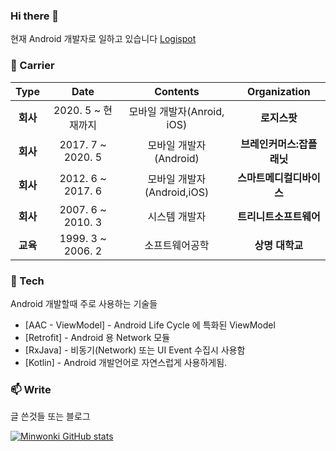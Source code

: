 ### Hi there 👋

현재 Android 개발자로 일하고 있습니다 [Logispot](https://www.logi-spot.com/)

### :purple_heart: Carrier

| **Type** | **Date** | **Contents** | **Organization** |
|:--------:|:--------:|:--------:|:--------:|
| **회사** | 2020. 5 ~ 현재까지 | 모바일 개발자(Anroid, iOS) | **로지스팟** |
| **회사** | 2017. 7 ~ 2020. 5 | 모바일 개발자(Android) | **브레인커머스:잡플래닛** |
| **회사** | 2012. 6 ~ 2017. 6 | 모바일 개발자(Android,iOS) | **스마트메디컬디바이스** |
| **회사** | 2007. 6 ~ 2010. 3 | 시스템 개발자 | **트리니트소프트웨어** |
| **교육** | 1999. 3 ~ 2006. 2 | 소프트웨어공학 | **상명 대학교** |

### 🌱 Tech 

Android 개발할때 주로 사용하는 기술들
* [AAC - ViewModel] - Android Life Cycle 에 특화된 ViewModel
* [Retrofit] - Android 용 Network 모듈
* [RxJava] - 비동기(Network) 또는 UI Event 수집시 사용함
* [Kotlin] - Android 개발언어로 자연스럽게 사용하게됨.

### 📫 Write 

글 쓴것들 또는 블로그

[![Minwonki GitHub stats](https://github-readme-stats.vercel.app/api?username=minwonki)](https://github.com/anuraghazra/github-readme-stats)

<!--
**minwonki/minwonki** is a ✨ _special_ ✨ repository because its `README.md` (this file) appears on your GitHub profile.

Here are some ideas to get you started:

- 🔭 I’m currently working on ...
- 🌱 I’m currently learning ...
- 👯 I’m looking to collaborate on ...
- 🤔 I’m looking for help with ...
- 💬 Ask me about ...
- 📫 How to reach me: ...
- 😄 Pronouns: ...
- ⚡ Fun fact: ...
-->
